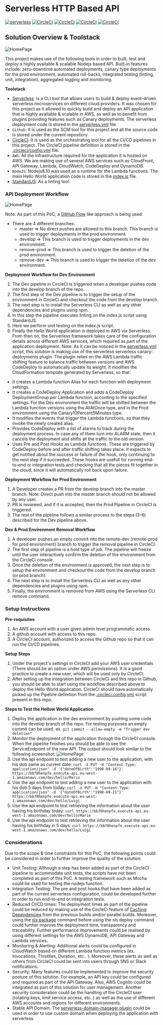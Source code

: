 # Serverless HTTP Based API

[![serverless](http://public.serverless.com/badges/v3.svg)](http://www.serverless.com)
[![CircleCI](https://circleci.com/gh/Nikos-K/devops-api-challenge/tree/master.svg?style=svg&circle-token=ce7276abbdb86f46f3b434d75e0f1afce1e02154)](https://circleci.com/gh/Nikos-K/devops-api-challenge/tree/master)
[![CircleCI](https://circleci.com/gh/Nikos-K/devops-api-challenge/tree/develop.svg?style=svg&circle-token=ce7276abbdb86f46f3b434d75e0f1afce1e02154)](https://circleci.com/gh/Nikos-K/devops-api-challenge/tree/develop)
[![CircleCI](https://circleci.com/gh/Nikos-K/devops-api-challenge/tree/remove-prod.svg?style=svg&circle-token=ce7276abbdb86f46f3b434d75e0f1afce1e02154)](https://circleci.com/gh/Nikos-K/devops-api-challenge/tree/remove-prod)
[![CircleCI](https://circleci.com/gh/Nikos-K/devops-api-challenge/tree/remove-dev.svg?style=svg&circle-token=ce7276abbdb86f46f3b434d75e0f1afce1e02154)](https://circleci.com/gh/Nikos-K/devops-api-challenge/tree/remove-dev)


## Solution Overview & Toolstack
![HomePage](https://github.com/Nikos-K/devops-api-challenge/blob/master/img/architecture.jpg)

This project makes use of the following tools in order to built, test and deploy a highly available & scalable Nodejs based API. Built-in features include: zero-downtime automated deployments, canary type deployments for the prod environment, automated roll-backs, integrated testing (linting, unit, integration), aggregated logging and monitoring.

**Toolstack**
* [Serverless](https://serverless.com/framework/docs/): is a CLI tool that allows users to build & deploy event-driven serverless microservices on different cloud providers. It was chosen for this project as it allowed to quickly build and deploy an API application that is highly available & scalable in AWS, as well as to benefit from plugins providing features such as Canary deployments. The serverless deployment code is stored in the [serverless.yml](serverless.yml) file.
* `Github`: It is used as the SCM tool for this project and all the source code is stored under the current repository.
* [CircleCI](https://circleci.com): It is used as the orchestrating tool for all the CI/CD pipelines in this project. The CircleCI pipeline definition is stored in the [.circleci/config.yml](.circleci/config.yml) file.
* `AWS`: All the infrastructure required for the application it is hosted on AWS. We are making use of several AWS services such as CloudFront, API Gateway, Lambda, CloudWatch, CodeDeploy and DynamoDB.
* `NodeJS`: Nodejs8.10 was used as a runtime for the Lambda functions. The main Hello World application code is stored in the [index.js](index.js) file.
* [StandardJS](https://standardjs.com): As a linting tool.


### API Deployment Workflow
![HomePage](https://github.com/Nikos-K/devops-api-challenge/blob/master/img/workflow.jpg)

Note: As part of this PoC, a [GitHub Flow](https://guides.github.com/introduction/flow/) like approach is being used:
* There are 4 different branches:
    - master => No direct pushes are allowed to this branch. This branch is used to trigger deployments in the prod environment. 
    - develop => This branch is used to trigger deployments in the dev environment.
    - remove-prod => This branch is used to trigger the deletion of the prod environment.
    - remove-dev => This branch is used to trigger the deletion of the dev environment.


**Deployment Workflow for Dev Environment**
1. The Dev pipeline in CircleCI is triggered when a developer pushes code into the develop branch of the repo.
2. The first step of the Dev pipeline is to trigger the setup of the environment in CircleCi and checkout the code from the develop branch.
3. The next step is to install the Serverless CLI as well as any other dependencies and plugins using npm.
4. In this step the pipeline executes linting on the index.js script using StandardJS.
5. Here we perform unit testing on the index.js script.
6. Finally the Hello World application is deployed in AWS via Serverless. From then on, the Serverless framework takes care of the configuration details across different AWS services, which required as part of the application deployment. Note: As it can be noticed in the [serverless.yml](serverless.yml) script, this solution is making use of the serverless serverless canary-deployments plugin. The plugin relies on the AWS Lambda traffic shifting feature to balance traffic between versions and AWS CodeDeploy to automatically update its weight. It modifies the CloudFormation template generated by Serverless, so that:
* It creates a Lambda function Alias for each function with deployment settings.
* It creates a CodeDeploy Application and adds a CodeDeploy DeploymentGroup per Lambda function, according to the specified settings. For the Dev environment the traffic will be shifted between the Lambda function versions using the AllAtOnce type, and in the Prod environment using the Canary10Percent5Minutes type.
* It modifies the events that trigger the Lambda functions, so that they invoke the newly created alias.
* Provides CodeDeploy with a list of alarms to track during the deployment process. In case any of them turn into ALARM state, then it cancels the deployment and shifts all the traffic to the old version.
* Uses Pre and Post Hooks as Lambda functions. These are triggered by CodeDeploy before and after traffic shifting takes place. It expects to get notified about the success or failure of the hook, only continuing to the next step if it succeeded. These hooks are usefull for running end-to-end or integration tests and checking that all the pieces fit together in the cloud, since it will automatically roll back upon failure.

**Deployment Workflow for Prod Environment**

1. A Developer creates a PR from the develop branch into the master branch. Note: Direct push into the master branch should not be allowed by any user.
2. PR is reviewed, and if it is accepted, then the Prod Pipeline in CircleCI is triggered.
3. The rest of the pipeline follows a similar process to the steps (3-6) described for the Dev pipeline above.

**Dev & Prod Environment Removal Workflow**

1. A developer pushes an empty commit into the remote-dev (remote-prod for prod environment) branch to trigger the removal pipeline in CircleCI.
2. The first step of pipeline is a hold type of job. The pipeline will freeze until the user interactively confirm the deletion of the environment from the CircleCi console.
3. Once the deletion of the environment is approved, the next step is to setup the environment and checkout the code from the develop branch (or prod branch).
4. The next step is to install the Serverless CLI as well as any other dependencies and plugins using npm.
5. Finally, the environment is removed from AWS using the Serverless CLI remove command.


### Setup Instructions
**Pre-requisites**
1. An AWS account with a user given admin level programmatic access.
2. A github account with access to this repo.
3. A CircleCI account, authorized to access the Github repo so that it can run the CI/CD pipelines.

**Setup Steps**
1. Under the project's settings in CircleCI add your AWS user credentials (There should be an option under AWS permissions). It is a good practice to create a new user, which will be used only by CircleCI.
2. After setting up the integration between CircleCI and this repo in Github, you should be able to start using the workflow described above to deploy the Hello World application. CircleCI should have automatically picked up the Pipeline definition from the [.circleci.config.yml](.circleci/config.yml) script present in this repo.

**Steps to Test the Hellow World Application**
1. Deploy the application in the dev environment by pushing some code into the develop branch of the repo. For testing purposes an empty commit can be used. ex. `git commit --allow-empty -m "Trigger dev deletion"`
2. Monitor the deployment of the application through the CircleCI console. When the pipeline finishes you should be able to see the ServiceEndpoint of the new API. The output should look similar to the following screenshot: ![HomePage](https://github.com/Nikos-K/devops-api-challenge/blob/master/img/api-endpoint.jpg)
3. Use the api endpoint to test adding a new user to the application, with his dob same as current date: `curl -X PUT -H "Content-Type: application/json" -d '{"dateOfBirth":"1998-09-16"}' https://bb70henpfe.execute-api.eu-west-1.amazonaws.com/dev/hello/Mario`
4. Use the api endpoint to test adding a new user to the application with his dob 5 days from today: `curl -X PUT -H "Content-Type: application/json" -d '{"dateOfBirth":"1998-09-21"}' https://bb70henpfe.execute-api.eu-west-1.amazonaws.com/dev/hello/Luigi`
5. Use the api endpoint to test retrieving the information about the user having his birthday today: `curl https://bb70henpfe.execute-api.eu-west-1.amazonaws.com/dev/hello/Mario`
6. Use the api endpoint to test retrieving the information about the user having his birthday in 5 days: `curl https://bb70henpfe.execute-api.eu-west-1.amazonaws.com/dev/hello/Luigi`

### Considerations
Due to the scope & time constraints for this PoC, the following points could be considered in order to further improve the quality of the solution:

* Unit Testing: Although a step has been added as part of the CircleCI pipeline to accommodate unit tests, the scripts have not been completed as part of this PoC. A testing framework such as Mocha could be used for testing the nodejs function. 
* Integration Testing: The pre and post hooks that have been added as part of the current serverless configuration, could be developed further in order to run end-to-end or integration tests.
* Reduced CI/CD times: The deployment times as part of the pipeline could be reduced by making use of the CircleCi feature of [Caching Dependencies](https://circleci.com/docs/2.0/caching/) from the previous builds and/or parallel builds. Moreover, using the [sls package](https://serverless.com/framework/docs/providers/aws/cli-reference/package/) command before using the sls deploy command could further improve the deployment time, transparency and traceability. Further performance improvements could be realised by using different settings for the AWS DynamoDB, API Gateway and Lambda services.
* Monitoring & Alerting: Additional alerts could be configured in CloudWatch based on different Lambda function metrics (ex. Invocations, Throttles, Duration, etc.. ). Moreover, these alerts as well as others from CircleCI could be sent into users through SNS or Slack notifications.
* Security: Many features could be implemented to improve the security posture of this solution. For example, an API key could be configured and required as part of the API Gateway. Also, AWS Cognito could be integrated as part of this solution for user management. Another security consideration could be the handling of the CircleCI user (rotating keys, limit service access, etc..) as well as the use of different AWS accounts and regions for different environments.
* Stable API Domain: The [serverless-domain-manager plugin](https://github.com/amplify-education/serverless-domain-manager) could be used in order to use custom domain when deploying the application with serverless.
